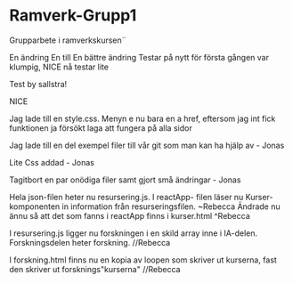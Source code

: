 # Ramverk-Grupp1
Grupparbete i ramverkskursen¨

En ändring
En till
En bättre ändring
Testar på nytt för första gången var klumpig, NICE
nå testar lite


Test by sallstra!


NICE 


Jag lade till en style.css. Menyn e nu bara en a href, eftersom jag int fick funktionen ja försökt laga att fungera på alla sidor


Jag lade till en del exempel filer till vår git som man kan ha hjälp av - Jonas


Lite Css addad - Jonas


Tagitbort en par onödiga filer samt gjort små ändringar - Jonas

Hela json-filen heter nu resursering.js. I reactApp- filen läser nu Kurser-komponenten in information från resurseringsfilen.
~Rebecca
Ändrade nu ännu så att det som fanns i reactApp finns i kurser.html
^Rebecca

I resursering.js ligger nu forskningen i en skild array inne i IA-delen. Forskningsdelen heter forskning.
//Rebecca

I forskning.html finns nu en kopia av loopen som skriver ut kurserna, fast den skriver ut forsknings"kurserna"
//Rebecca